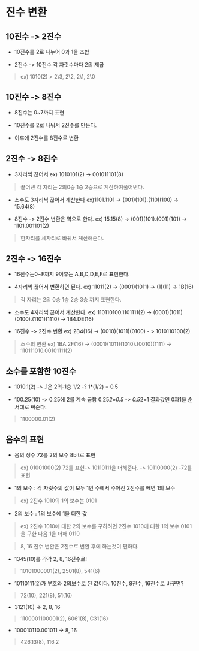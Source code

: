 진수 변환
=================


10진수 -> 2진수
-----------------
+ 10진수를 2로 나누어 0과 1을 조합

+ 2진수 -> 10진수 각 자릿수마다 2의 제곱

> ex) 1010(2) > 2\3, 2\2, 2\1, 2\0


10진수 -> 8진수
-----------------
+ 8진수는 0~7까지 표현

+ 10진수를 2로 나눠서 2진수를 만든다.

+ 이후에 2진수를 8진수로 변환


2진수 -> 8진수
---------------
+ 3자리씩 끊어서 ex) 1010101(2) -> 001011101(8)
> 끝어낸 각 자리는 2의0승 1승 2승으로 계산하여풀어낸다.

+ 소수도 3자리씩 끊어서 계산한다 ex)1101.1101 -> (001)(101).(110)(100) -> 15.64(8)

+ 8진수 -> 2진수 변환은 역으로 한다. ex) 15.15(8) -> (001)(101).(001)(101) -> 1101.001101(2)
> 한자리를 세자리로 바꿔서 계산해준다.


2진수 -> 16진수
-----------------
+ 16진수는0~F까지 9이후는 A,B,C,D,E,F로 표현한다.

+ 4자리씩 끊어서 변환하면 된다. ex) 11011(2) -> (0001)(1011) -> (1)(11) -> 1B(16)
> 각 자리는 2의 0승 1승 2승 3승 까지 표현한다.

+ 소수도 4자리씩 끊어서 계산한다. ex) 110110100.1101111(2) -> (0001)(1011)(0100).(1101)(1110) -> 1B4.DE(16)

+ 16진수 -> 2진수 변환 ex) 2B4(16) -> (0010)(1011)(0100) - > 1010110100(2)
> 소수의 변환 ex) 1BA.2F(16) -> (0001)(1011)(1010).(0010)(1111) -> 110111010.00101111(2)

소수를 포함한 10진수
-------------------
+ 1010.1(2) -> .1은 2의-1승 1/2 -? 1*(1/2) = 0.5

+ 100.25(10) -> 0.25에 2를 계속 곱함 0.25*2=0.5 -> 0.5*2=1 결과값인 0과1을 순서대로 써준다.
> 1100000.01(2)


음수의 표현
------------------
+ 음의 정수 72를 2의 보수 8bit로 표현
> ex) 01001000(2) 72를 표현-> 10110111을 더해준다. -> 10110000(2) -72를 표현

+ 1의 보수 : 각 자릿수의 값이 모두 1인 수에서 주어진 2진수를 빼면 1의 보수
> ex) 2진수 1010의 1의 보수는 0101

+ 2의 보수 : 1의 보수에 1을 더한 값
> ex) 2진수 1010에 대한 2의 보수를 구하려면 2진수 1010에 대한 1의 보수 0101을 구한 다음 1을 더해 0110

> 8, 16 진수 변환은 2진수로 변환 후에 하는것이 편하다.

+ 1345(10)를 각각 2, 8, 16진수로!
> 10101000001(2), 2501(8), 541(6)

+ 10110111(2)가 부호와 2의보수로 된 값이다.
  10진수, 8진수, 16진수로 바꾸면?
> 72(10), 221(8), 51(16)

+ 3121(10) → 2, 8, 16
> 1100001100001(2), 6061(8), C31(16)

+ 100010110.001011 -> 8, 16
> 426.13(8), 116.2
